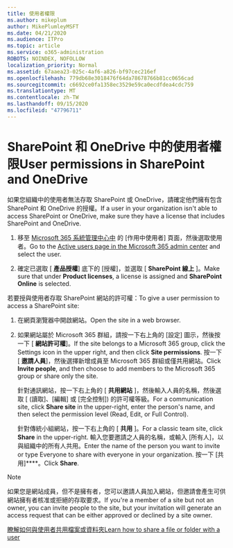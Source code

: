```yaml
---
title: 使用者權限
ms.author: mikeplum
author: MikePlumleyMSFT
ms.date: 04/21/2020
ms.audience: ITPro
ms.topic: article
ms.service: o365-administration
ROBOTS: NOINDEX, NOFOLLOW
localization_priority: Normal
ms.assetid: 67aaea23-025c-4af6-a826-bf97cec216ef
ms.openlocfilehash: 779db68e3018476f64da78678766b81cc0656cad
ms.sourcegitcommit: c6692ce0fa1358ec3529e59ca0ecdfdea4cdc759
ms.translationtype: MT
ms.contentlocale: zh-TW
ms.lasthandoff: 09/15/2020
ms.locfileid: "47796711"
---
```

# <a name="user-permissions-in-sharepoint-and-onedrive"></a><span data-ttu-id="f288a-102">SharePoint 和 OneDrive 中的使用者權限</span><span class="sxs-lookup"><span data-stu-id="f288a-102">User permissions in SharePoint and OneDrive</span></span>

<span data-ttu-id="f288a-103">如果您組織中的使用者無法存取 SharePoint 或 OneDrive，請確定他們擁有包含 SharePoint 和 OneDrive 的授權。</span><span class="sxs-lookup"><span data-stu-id="f288a-103">If a user in your organization isn't able to access SharePoint or OneDrive, make sure they have a license that includes SharePoint and OneDrive.</span></span> 
  
1. <span data-ttu-id="f288a-104">移至 [Microsoft 365 系統管理中心中](https://portal.office.com/adminportal/home#/users) 的 [作用中使用者] 頁面，然後選取使用者。</span><span class="sxs-lookup"><span data-stu-id="f288a-104">Go to the [Active users page in the Microsoft 365 admin center](https://portal.office.com/adminportal/home#/users) and select the user.</span></span> 
    
2. <span data-ttu-id="f288a-105">確定已選取 [ **產品授權**] 底下的 [授權]，並選取 [ **SharePoint 線上** ]。</span><span class="sxs-lookup"><span data-stu-id="f288a-105">Make sure that under **Product licenses**, a license is assigned and **SharePoint Online** is selected.</span></span> 
    
 <span data-ttu-id="f288a-106">若要授與使用者存取 SharePoint 網站的許可權：</span><span class="sxs-lookup"><span data-stu-id="f288a-106">To give a user permission to access a SharePoint site:</span></span> 
  
1. <span data-ttu-id="f288a-107">在網頁瀏覽器中開啟網站。</span><span class="sxs-lookup"><span data-stu-id="f288a-107">Open the site in a web browser.</span></span>
    
2. <span data-ttu-id="f288a-108">如果網站屬於 Microsoft 365 群組，請按一下右上角的 [設定] 圖示，然後按一下 [ **網站許可權**]。</span><span class="sxs-lookup"><span data-stu-id="f288a-108">If the site belongs to a Microsoft 365 group, click the Settings icon in the upper right, and then click **Site permissions**.</span></span> <span data-ttu-id="f288a-109">按一下 [ **邀請人員**]，然後選擇新增成員至 Microsoft 365 群組或僅共用網站。</span><span class="sxs-lookup"><span data-stu-id="f288a-109">Click **Invite people**, and then choose to add members to the Microsoft 365 group or share only the site.</span></span> 
    
    <span data-ttu-id="f288a-110">針對通訊網站，按一下右上角的 [ **共用網站** ]，然後輸入人員的名稱，然後選取 [ (讀取]、[編輯] 或 [完全控制]) 的許可權等級。</span><span class="sxs-lookup"><span data-stu-id="f288a-110">For a communication site, click **Share site** in the upper-right, enter the person's name, and then select the permission level (Read, Edit, or Full Control).</span></span> 
    
    <span data-ttu-id="f288a-111">針對傳統小組網站，按一下右上角的 [ **共用** ]。</span><span class="sxs-lookup"><span data-stu-id="f288a-111">For a classic team site, click **Share** in the upper-right.</span></span> <span data-ttu-id="f288a-112">輸入您要邀請之人員的名稱，或輸入 [所有人]，以與組織中的所有人共用。</span><span class="sxs-lookup"><span data-stu-id="f288a-112">Enter the name of the person you want to invite or type Everyone to share with everyone in your organization.</span></span> <span data-ttu-id="f288a-113">按一下 [共用]\*\*\*\*。</span><span class="sxs-lookup"><span data-stu-id="f288a-113">Click **Share**.</span></span>
    
> [!NOTE]
> <span data-ttu-id="f288a-114">如果您是網站成員，但不是擁有者，您可以邀請人員加入網站，但邀請會產生可供網站擁有者核准或拒絕的存取要求。</span><span class="sxs-lookup"><span data-stu-id="f288a-114">If you're a member of a site but not an owner, you can invite people to the site, but your invitation will generate an access request that can be either approved or declined by a site owner.</span></span> 
  
[<span data-ttu-id="f288a-115">瞭解如何與使用者共用檔案或資料夾</span><span class="sxs-lookup"><span data-stu-id="f288a-115">Learn how to share a file or folder with a user</span></span>](https://go.microsoft.com/fwlink/?linkid=533408)
  

